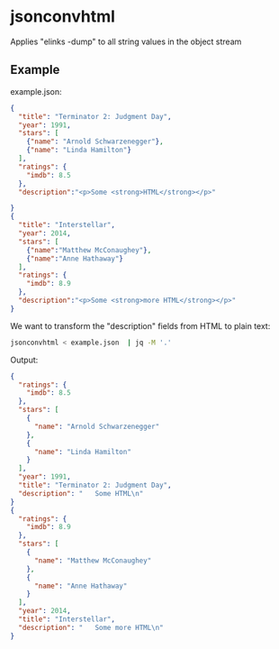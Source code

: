 # jsonconvhtml

Applies "elinks -dump" to all string values in the object stream

## Example

example.json:

```json
{
  "title": "Terminator 2: Judgment Day",
  "year": 1991,
  "stars": [
    {"name": "Arnold Schwarzenegger"},
    {"name": "Linda Hamilton"}
  ],
  "ratings": {
    "imdb": 8.5
  },
  "description":"<p>Some <strong>HTML</strong></p>"

}
{
  "title": "Interstellar",
  "year": 2014,
  "stars": [
    {"name":"Matthew McConaughey"},
    {"name":"Anne Hathaway"}
  ],
  "ratings": {
    "imdb": 8.9
  },
  "description":"<p>Some <strong>more HTML</strong></p>"
}
```

We want to transform the "description" fields from HTML to plain text:

```bash
jsonconvhtml < example.json  | jq -M '.' 
```

Output:

```json
{
  "ratings": {
    "imdb": 8.5
  },
  "stars": [
    {
      "name": "Arnold Schwarzenegger"
    },
    {
      "name": "Linda Hamilton"
    }
  ],
  "year": 1991,
  "title": "Terminator 2: Judgment Day",
  "description": "   Some HTML\n"
}
{
  "ratings": {
    "imdb": 8.9
  },
  "stars": [
    {
      "name": "Matthew McConaughey"
    },
    {
      "name": "Anne Hathaway"
    }
  ],
  "year": 2014,
  "title": "Interstellar",
  "description": "   Some more HTML\n"
}
```

